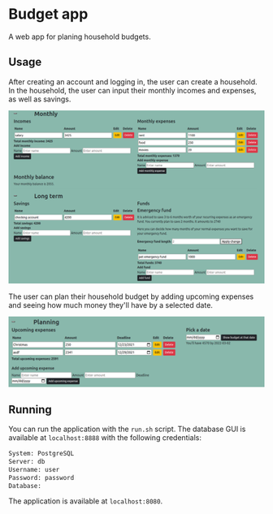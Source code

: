 # Budget app

A web app for planing household budgets.

## Usage

After creating an account and logging in, the user can create a household. In the household, the user can input their monthly incomes and expenses, as well as savings.

![monthly](doc/images/monthly_long_term_view.png "Monthly and long term section")

The user can plan their household budget by adding upcoming expenses and seeing how much money they'll have by a selected date.

![alt text](doc/images/planning_view.png "Planning section")

## Running

 You can run the application with the `run.sh` script. The database GUI is available at `localhost:8888` with the following credentials:

```
System: PostgreSQL
Server: db
Username: user
Password: password
Database:
```

The application is available at `localhost:8080`.

